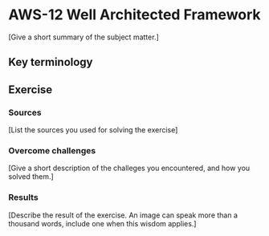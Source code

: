 # AWS-12 Well Architected Framework
[Give a short summary of the subject matter.]

## Key terminology

## Exercise
### Sources
[List the sources you used for solving the exercise]

### Overcome challenges
[Give a short description of the challeges you encountered, and how you solved them.]

### Results
[Describe the result of the exercise. An image can speak more than a thousand words, include one when this wisdom applies.]

